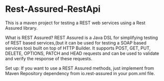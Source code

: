 # Rest-Assured-RestApi

This is a maven project for testing a REST web services using a Rest Assured library.

What is REST Assured?
REST Assured is a Java DSL for simplifying testing of REST based services,(but it can be used for testing a SOAP based services too) built on top of HTTP Builder. 
It supports POST, GET, PUT, DELETE, OPTIONS, PATCH and HEAD requests and can be used to validate and verify the response of these requests.

Set up:
If you want to use a REST Assured methods, just implement from Maven Repository dependency from io.rest-assured in your pom.xml file.
